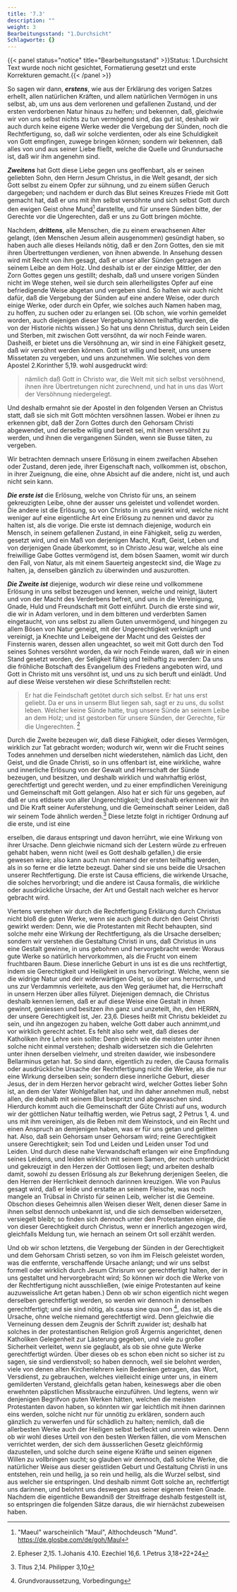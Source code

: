 ```yaml
---
title: '7.3'
description: ""
weight: 3
Bearbeitungsstand: "1.Durchsicht"
Schlagworte: {}
---
```


{{< panel status="notice" title="Bearbeitungsstand" >}}Status: 1.Durchsicht
Text wurde noch nicht gesichtet, Formatierung gesetzt und erste Korrekturen gemacht.{{< /panel >}}
<!-- seite 285 -->


So sagen wir dann, ***erstens***, wie aus der
Erklärung des vorigen Satzes erhellt, allen natürlichen
Kräften, und allem natürlichen Vermögen in uns
selbst, ab, um uns aus dem verlorenen und gefallenen
Zustand, und der ersten verdorbenen Natur hinaus zu
helfen; und bekennen, daß, gleichwie wir von uns
selbst nichts zu tun vermögend sind, das gut ist, deshalb
wir auch durch keine eigene Werke weder die Vergebung
der Sünden, noch die Rechtfertigung, so, daß
wir solche verdienten, oder als eine Schuldigkeit von
Gott empfingen, zuwege bringen können; sondern wir
bekennen, daß alles von und aus seiner Liebe fließt,
welche die Quelle und Grundursache ist, daß wir
ihm angenehm sind.

***Zweitens*** hat Gott diese Liebe gegen uns geoffenbart,
als er seinen geliebten Sohn, den Herrn Jesum
Christus, in die Welt gesandt, der sich Gott
selbst zu einem Opfer zur sühnung, und zu einem
süßen Geruch dargegeben; und nachdem er durch das<!-- Seite 286 -->
Blut seines Kreuzes Friede mit Gott gemacht hat,
daß er uns mit ihm selbst versöhnte und sich selbst Gott
durch den ewigen Geist ohne Mund[^b_07_03_01] darstellte, und für
unsere Sünden bitte, der Gerechte vor die Ungerechten,
daß er uns zu Gott bringen möchte.

Nachdem, ***drittens***, alle Menschen, die zu einem
erwachsenen Alter gelangt, (den Menschen Jesum
allein ausgenommen) gesündigt haben, so haben auch
alle dieses Heilands nötig, daß er den Zorn Gottes,
den sie mit ihren Übertrettungen verdienen, von ihnen
abwende. In Ansehung dessen wird mit Recht von ihm
gesagt, daß er unser aller Sünden getragen an seinem
Leibe an dem Holz. Und deshalb ist er der
einzige Mittler, der den Zorn Gottes gegen uns gestillt;
deshalb, daß und unsere vorigen Sünden nicht im
Wege stehen, weil sie durch sein allerheiligstes Opfer
auf eine befriedigende Weise abgetan und vergeben
sind. So halten wir auch nicht dafür, daß die Vergebung
der Sünden auf eine andere Weise, oder durch einige
Werke, oder durch ein Opfer, wie solches auch
Namen haben mag, zu hoffen, zu suchen oder zu erlangen
sei. (Ob schon, wie vorhin gemeldet worden,
auch diejenigen dieser Vergebung können teilhaftig
werden, die von der Historie nichts wissen.) So hat
uns denn Christus, durch sein Leiden und Sterben, mit
zwischen Gott versöhnt, da wir noch Feinde waren. Dasheiß,
er bietet uns die Versöhnung an, wir sind in eine Fähigkeit
gesetz, daß wir versöhnt werden können. Gott ist
willig und bereit, uns unsere Missetaten zu vergeben,
und uns anzunehmen. Wie solches von dem Apostel
2.Korinther 5,19. wohl ausgedruckt wird:

> nämlich daß Gott in Christo war, die Welt mit sich
> selbst versöhnend, ihnen ihre Übertretungen nicht
> zurechnend, und hat in uns das Wort der Versöhnung niedergelegt.

Und
deshalb ermahnt sie der Apostel in den folgenden
Versen an Christus statt, daß sie sich mit Gott<!-- seite 287 -->
möchten versöhnen lassen. Wobei er ihnen zu erkennen
gibt, daß der Zorn Gottes durch den Gehorsam
Christi abgewendet, und derselbe willig und bereit sei,
mit ihnen versöhnt zu werden, und ihnen die vergangenen
Sünden, wenn sie Busse täten, zu vergeben.

Wir betrachten demnach unsere Erlösung in einem
zweifachen Absehen oder Zustand, deren jede, ihrer Eigenschaft
nach, vollkommen ist, obschon, in ihrer Zueignung,
die eine, ohne Absicht auf die andere, nicht ist,
und auch nicht sein kann.

***Die erste ist*** die Erlösung, welche von Christo für
uns, an seinem gekreuzigten Leibe, ohne der ausser uns
geleistet und vollendet worden. Die andere ist die Erlösung,
so von Christo in uns gewirkt wird, welche
nicht weniger auf eine eigentliche Art eine Erlösung zu
nennen und davor zu halten ist, als die vorige. Die erste
ist demnach diejenige, wodurch ein Mensch, in seinem
gefallenen Zustand, in eine Fähigkeit, selig zu werden,
gesetzt wird, und ein Maß von derjenigen Macht,
Kraft, Geist, Leben und von derjenigen Gnade überkommt,
so in Christo Jesu war, welche als eine freiwillige
Gabe Gottes vermögend ist, dem bösen Saamen,
womit wir durch den Fall, von Natur, als mit
einem Sauerteig angesteckt sind, die Wage zu halten,
ja, denselben gänzlich zu überwinden und auszurotten.

***Die Zweite ist*** diejenige, wodurch wir diese reine
und vollkommene Erlösung in uns selbst bezeugen und
kennen, welche und reinigt, läutert und von der Macht
des Verderbens  befreit, und uns in die Vereinigung,
Gnade, Huld und Freundschaft mit Gott einführt.
Durch die erste sind wir, die wir in Adam verloren,
und in dem bitteren und verderbten Samen eingetaucht,
von uns selbst zu allem Guten unvermögend,
und hingegen zu allem Bösen von Natur geneigt, mit
der Ungerechtigkeit verknüpft und vereinigt, ja Knechte<!-- seite 288 -->
und Leibeigene der Macht und des Geistes der Finsternis
waren, dessen allen ungeachtet, so weit mit Gott
durch den Tod seines Sohnes versöhnt worden, da wir
noch Feinde waren, daß wir in einen Stand gesetzt
worden, der Seligkeit fähig und teilhaftig zu werden:
Da uns die fröhliche Botschaft des Evangelium des Friedens
angeboten wird, und Gott in Christo mit uns versöhnt
ist, und uns zu sich beruft und einlädt. Und auf
diese Weise verstehen wir diese Schriftstellen recht:

> Er hat die Feindschaft getötet durch sich selbst. Er
> hat uns erst geliebt. Da er uns in unserm Blut liegen
> sah, sagt er zu uns, du sollst leben. Welcher keine
> Sünde hatte, trug unsere Sünde an seinem Leibe an
> dem Holz; und ist gestorben für unsere Sünden, der
> Gerechte, für die Ungerechten. [^b_07_03_02]

Durch die Zweite bezeugen wir, daß diese Fähigkeit,
oder dieses Vermögen, wirklich zur Tat gebracht
worden; wodurch wir, wenn wir die Frucht
seines Todes annehmen und derselben nicht wiederstehen,
nämlich das Licht, den Geist, und die Gnade
Christi, so in uns offenbart ist, eine wirkliche, wahre
und innerliche Erlösung von der Gewalt und Herrschaft
der Sünde bezeugen, und besitzen, und deshalb wirklich
und wahrhaftig erlöst, gerechtfertigt und gerecht
werden, und zu einer empfindlichen Vereinigung und
Gemeinschaft mit Gott gelangen. Also hat er sich
für uns gegeben, auf daß er uns etldsete von aller
Ungerechtigkeit; Und deshalb erkennen wir ihn und
Die Kraft seiner Auferstehung, und die Gemeinschaft
seiner Leiden, daß wir seinem Tode ähnlich
werden.[^b_07_03_03] Diese letzte folgt in richtiger Ordnung auf
die erste, und ist eine


erselben, die daraus entspringt
und davon herrührt, wie eine Wirkung von
ihrer Ursache. Denn gleichwie nicmand sich der
Lestern würde zu erfreuen gehabt haben, wenn nicht
(weil es Gott deshalb gefallen,) die ersie gewesen wäre;<!-- seite 289 -->
also kann auch nun niemand der ersten teilhaftig werden,
als in so ferne er die letzte bezeugt. Daher sind
sie uns beide die Ursachen unserer Rechtfertigung. Die
erste ist Causa efficiens, die wirkende Ursache, die
solches hervorbringt; und die andere ist Causa formalis,
die wirkliche oder ausdrückliche Ursache, der
Art und Gestalt nach welcher es hervor gebracht wird.

Viertens verstehen wir durch die Rechtfertigung
Erklärung durch Christus nicht bloß die guten Werke, wenn
sie auch gleich durch den Geist Christi gewirkt werden:
Denn, wie die Protestanten mit Recht behaupten,
sind solche mehr eine Wirkung der Rechtfertigung,
als die Ursache derselben; sondern wir verstehen
die Gestaltung Christi in uns, daß Christus
in uns eine Gestalt gewinne, in uns gebohren und
hervorgebracht werde: Woraus gute Werke so natürlich
hervorkommen, als die Frucht von einem fruchtbaren
Baum. Diese innerliche Geburt in uns ist es
die uns rechtfertigt, indem sie Gerechtigkeit und
Heiligkeit in uns hervorbringt. Welche, wenn
sie die widrige Natur und deir widerwärtigen Geist,
so über uns herrschte, und uns zur Verdammnis verleitete,
aus den Weg geräumet hat, die Herrschaft in
unsern Herzen über alles fülyret. Diejenigen demnach,
die Christus deshalb kennen lernen, daß er auf diese Weise
eine Gestalt in ihnen gewinnt, geniessen und besitzen
ihn ganz und unzeteilt, ihn, den HERRN,
der unsere Gerechtigkeit ist, Jer. 23,6. Dieses
heißt mit Christu bekleidet zu sein, und ihn angezogen
zu haben, welche Gott daber auch annimmt,und
vor wirklich gerecht achtet. Es fehlt also sehr weit,
daß dieses der Katholiken ihre Lehre sein sollte: Denn
gleich wie die meisten unter ihnen solche nicht einmal
verstehen; deshalb widersetzen sich die Gelehrten unter ihnen
derselben vielmehr, und streiten dawider, wie insbesondere
Bellarminus getan hat. So sind dann,<!-- seite 290 -->
eigentlich zu reden, die Causa formalis oder ausdrückliche
Ursache der Rechtfertigung nicht die Werke, als
die nur eine Wirkung derseiben sein; sondern diese
innerliche Geburt, dieser Jesus, der in dem Herzen
hervor gebracht wird, welcher Gottes lieber Sohn
ist, an dem der Vater Wohlgefallen hat, und ihn
daher annehmen muß, nebst allen, die deshalb mit seinem
Blut bespritzt und abgewaschen sind. Hierdurch
kommt auch die Gemeinschaft der Güte Christi auf
uns, wodurch wir der göttlichen Natur teilhaftig
werden, wie Petrus sagt, 2 Petrus 1, 4. und uns
mit ihm vereinigen, als die Reben mit dem Weinstock,
und ein Recht und einen Anspruch an demjenigen haben,
was er für uns getan und gelitten hat. Also,
daß sein Gehorsam unser Gehorsam wird; reine Gerechtigkeit
unsere Gerechtigkeit; sein Tod und Leiden und Leiden
unser Tod und Leiden. Und durch diese nahe Verwandschaft
erlangen wir eine Empfindung seines Leidens,
und leiden wirklich mit seinem Samen, der
noch unterdrückt und gekreuzigt in den Herzen der Gottlosen
liegt; und arbeiten deshalb damit, sowohl zu dessen
Erlösung als zur Bekehrung derjenigen Seelen, die
den Herren der Herrlichkeit dennoch darinnen kreuzigen.
Wie von Paulus gesagt wird, daß er leide
und erstatte an seinem Fleische, was noch mangele
an Trübsal in Christo für seinen Leib, welcher
ist die Gemeine. Obschon dieses Geheimnis
allen Weisen dieser Welt, denen dieser Same in
ihnen selbst dennoch unbekannt ist, und die sich demselben
widersetzen, versiegelt bleibt; so finden sich dennoch
unter den Protestanten einige, die von dieser Gerechtigkeit
durch Christus, wenn er innerlich angezogen
wird, gleichfalls Meldung tun, wie hernach an
seinem Ort soll erzählt werden.

Und ob wir schon letztens, die Vergebung der Sünden
in der Gerechtigkeit und dem Gehorsam Christi<!-- seite 291 -->
setzen, so von ihm im Fleisch geleistet worden, was die
entfernte, verschaffende Ursache anlangt; und wir
uns selbst formell oder wirklich durch Jesum Chrisrum
vor gerechtfertigt halten, der in uns gestaltet
und hervorgebracht wird; So können wir doch die
Werke von der Rechtfertigung nicht ausschließen,
(wie einige Protestanten auf keine auzuweissliche Art
getan haben.) Denn ob wir schon eigentlich nicht
wegen derselben gerechtfertigt werden, so werden
wir dennoch in denselben gerechtfertigt; und sie
sind nötig, als causa sine qua non [^b_07_03_04], das ist, als die
Ursache, ohne welche niemand gerechtfertigt
wird. Denn gleichwie die Verneinung dessen dem
Zeugnis der Schrift zuwider ist; deshalb hat solches in
der protestantischen Religion groß Ärgernis angerichtet,
denen Katholiken Gelegenheit zur Lästerung gegeben,
und viele zu großer Sicherheit verleitet, wenn sie geglaubt,
als ob sie ohne gute Werke gerechtfertigt
würden. Über dieses ob es schon eben nicht so sicher
ist zu sagen, sie sind verdienstvoll; so haben dennoch,
weil sie belohnt werden, viele von denen alten Kirchenlehrern
kein Bedenken getragen, das Wort, Versdienst,
zu gebrauchen, welches vielleicht einige unter
uns, in einem gemilderten Verstand, gleichfalls getan
haben, keineswegs aber die oben erwehnten päpstlichen
Missbrauche einzuführen. Und legtens, wenn
wir denjenigen Begrifvon guten Werken hätten, welchen
die meisten Protestanten davon haben, so könnten
wir gar leichtlich mit ihnen darinnen eins werden,
solche nicht nur für unnötig zu erklären, sondern auch
gänzlich zu verwerfen und für schädlich zu halten; nemlich,
daß die allerbesten Werke auch der Heiligen
selbst befleckt und unrein wären. Denn ob wir
wohl dieses Urteil von den besten Werken fällen, die
vom Menschen verrichtet werden, der sich dem äussserlichen
Gesetz gleichförmig dazustellen, und solche durch<!-- seite 292 -->
seine eigene Kräfte und seinen eigenen Willen zu vollbringen
sucht; so glauben wir dennoch, daß solche
Werke, die natürlicher Weise aus dieser geistliden
Geburt und Gestaltung Christi in uns entstehen, rein
und heilig, ja so rein und heilig, als die Wurzel selbst,
sind aus welcher sie entspringen. Und deshalb nimmt
Gott solche an, rechtfertigt uns darinnen, und
belohnt uns deswegen aus seiner eigenen freien
Gnade. Nachdem die eigentliche Bewandniß der
Streitfrage deshalb festgestellt ist, so entspringen die
folgenden Sätze daraus, die wir hiernächst zubeweisen
haben.

<!-- Fussnoten -->

[^b_07_03_01]: "Maeul" warscheinlich "Maul", Althochdeusch "Mund". https://de.glosbe.com/de/goh/Maul
[^b_07_03_02]: Epheser 2,15. 1.Johanis 4.10. Ezechiel 16,6. 1.Petrus 3,18+22+24
[^b_07_03_03]: Titus 2,14. Philipper 3,10
[^b_07_03_04]: Grundvoraussetzung, Vorbedingung